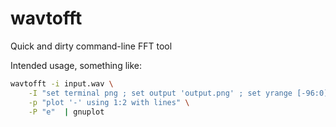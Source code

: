 wavtofft
========

Quick and dirty command-line FFT tool

Intended usage, something like:
```bash
wavtofft -i input.wav \
    -I "set terminal png ; set output 'output.png' ; set yrange [-96:0]" \
    -p "plot '-' using 1:2 with lines" \
    -P "e"  | gnuplot
```
